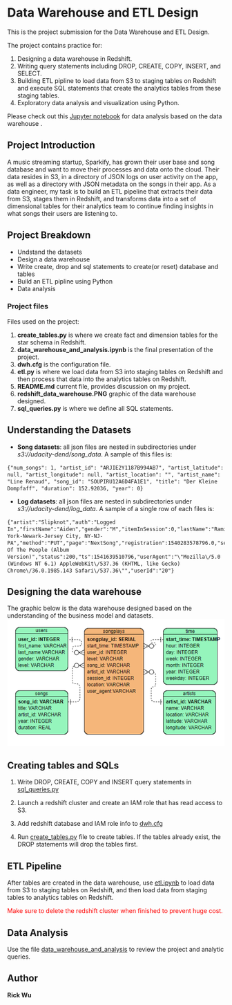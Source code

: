# Data Warehouse and ETL Design

This is the project submission for the Data Warehouse and ETL Design. 

The project contains practice for:
1. Designing a data warehouse in Redshift.
2. Writing query statements including DROP, CREATE, COPY, INSERT, and SELECT.
3. Building ETL pipline to load data from S3 to staging tables on Redshift and execute SQL statements that create the analytics tables from these staging tables.
4. Exploratory data analysis and visualization using Python.

Please check out this [Jupyter notebook](data_warehouse_and_analysis.ipynb) for data analysis based on the data warehouse .

## Project Introduction
A music streaming startup, Sparkify, has grown their user base and song database and want to move their processes and data onto the cloud. Their data resides in S3, in a directory of JSON logs on user activity on the app, as well as a directory with JSON metadata on the songs in their app.
As a data engineer, my task is to build an ETL pipeline that extracts their data from S3, stages them in Redshift, and transforms data into a set of dimensional tables for their analytics team to continue finding insights in what songs their users are listening to. 

## Project Breakdown
- Undstand the datasets
- Design a data warehouse
- Write create, drop and sql statements to create(or reset) database and tables
- Build an ETL pipline using Python
- Data analysis

### Project files

Files used on the project:
1. **create_tables.py** is where we create fact and dimension tables for the star schema in Redshift.
2. **data_warehouse_and_analysis.ipynb** is the final presentation of the project.
3. **dwh.cfg** is the configuration file.
4. **etl.py** is where we load data from S3 into staging tables on Redshift and then process that data into the analytics tables on Redshift. 
5. **README.md** current file, provides discussion on my project.
6. **redshift_data_warehouse.PNG** graphic of the data warehouse designed.
7. **sql_queries.py** is where we define all SQL statements.


## Understanding the Datasets
- **Song datasets**: all json files are nested in subdirectories under *s3://udacity-dend/song_data*. A sample of this files is:

```
{"num_songs": 1, "artist_id": "ARJIE2Y1187B994AB7", "artist_latitude": null, "artist_longitude": null, "artist_location": "", "artist_name": "Line Renaud", "song_id": "SOUPIRU12A6D4FA1E1", "title": "Der Kleine Dompfaff", "duration": 152.92036, "year": 0}
```

- **Log datasets**: all json files are nested in subdirectories under *s3://udacity-dend/log_data*. A sample of a single row of each files is:

```
{"artist":"Slipknot","auth":"Logged In","firstName":"Aiden","gender":"M","itemInSession":0,"lastName":"Ramirez","length":192.57424,"level":"paid","location":"New York-Newark-Jersey City, NY-NJ-PA","method":"PUT","page":"NextSong","registration":1540283578796.0,"sessionId":19,"song":"Opium Of The People (Album Version)","status":200,"ts":1541639510796,"userAgent":"\"Mozilla\/5.0 (Windows NT 6.1) AppleWebKit\/537.36 (KHTML, like Gecko) Chrome\/36.0.1985.143 Safari\/537.36\"","userId":"20"}
```

## Designing the data warehouse

The graphic below is the data warehouse designed based on the understanding of the business model and datasets.
![redshift_data_warehouse](redshift_data_warehouse.PNG)

## Creating tables and SQLs

1. Write DROP, CREATE, COPY and INSERT query statements in [sql_queries.py](sql_queries.py)

2. Launch a redshift cluster and create an IAM role that has read access to S3.

3. Add redshift database and IAM role info to [dwh.cfg](dwh.cfg)

3. Run [create_tables.py](create_tables.py) file to create tables. If the tables already exist, the DROP statements will drop the tables first.

## ETL Pipeline

After tables are created in the data warehouse, use [etl.ipynb](etl.ipynb) to load data from S3 to staging tables on Redshift, and then load data from staging tables to analytics tables on Redshift.

<font color="red"> Make sure to delete the redshift cluster when finished to prevent huge cost.</font>

## Data Analysis

Use the file [data_warehouse_and_analysis](data_warehouse_and_analysis.ipynb) to review the project and analytic queries.


## Author
**Rick Wu**